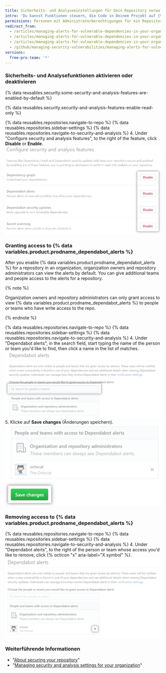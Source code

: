 ```yaml
---
title: Sicherheits- und Analyseeinstellungen für Dein Repository verwalten
intro: 'Du kannst Funktionen steuern, die Code in Deinem Projekt auf {% data variables.product.prodname_dotcom %} sichern und analysieren.'
permissions: Personen mit Administratorberechtigungen für ein Repository können Sicherheits- und Analyseeinstellungen für das Repository verwalten.
redirect_from:
  - /articles/managing-alerts-for-vulnerable-dependencies-in-your-organization-s-repositories/
  - /articles/managing-alerts-for-vulnerable-dependencies-in-your-organizations-repositories/
  - /articles/managing-alerts-for-vulnerable-dependencies-in-your-organization
  - /github/managing-security-vulnerabilities/managing-alerts-for-vulnerable-dependencies-in-your-organization
versions:
  free-pro-team: '*'
---
```


### Sicherheits- und Analysefunktionen aktivieren oder deaktivieren

{% data reusables.security.some-security-and-analysis-features-are-enabled-by-default %}

{% data reusables.security.security-and-analysis-features-enable-read-only %}

{% data reusables.repositories.navigate-to-repo %}
{% data reusables.repositories.sidebar-settings %}
{% data reusables.repositories.navigate-to-security-and-analysis %}
4. Under "Configure security and analysis features", to the right of the feature, click **Disable** or **Enable**. !["Enable" or "Disable" button for "Configure security and analysis" features](/assets/images/help/repository/security-and-analysis-disable-or-enable.png)

### Granting access to {% data variables.product.prodname_dependabot_alerts %}

After you enable {% data variables.product.prodname_dependabot_alerts %} for a repository in an organization, organization owners and repository administrators can view the alerts by default. You can give additional teams and people access to the alerts for a repository.

{% note %}

Organization owners and repository administrators can only grant access to view {% data variables.product.prodname_dependabot_alerts %} to people or teams who have write access to the repo.

{% endnote %}

{% data reusables.repositories.navigate-to-repo %}
{% data reusables.repositories.sidebar-settings %}
{% data reusables.repositories.navigate-to-security-and-analysis %}
4. Under "Dependabot alerts", in the search field, start typing the name of the person or team you'd like to find, then click a name in the list of matches. ![Search field for granting people or teams access to Dependabot alerts](/assets/images/help/repository/security-and-analysis-security-alerts-person-or-team-search.png)
5. Klicke auf **Save changes** (Änderungen speichern). !["Save changes" button for changes to Dependabot alert settings](/assets/images/help/repository/security-and-analysis-security-alerts-save-changes.png)

### Removing access to {% data variables.product.prodname_dependabot_alerts %}

{% data reusables.repositories.navigate-to-repo %}
{% data reusables.repositories.sidebar-settings %}
{% data reusables.repositories.navigate-to-security-and-analysis %}
4. Under "Dependabot alerts", to the right of the person or team whose access you'd like to remove, click {% octicon "x" aria-label="X symbol" %}. !["x" button to remove someone's access to Dependabot alerts for your repository](/assets/images/help/repository/security-and-analysis-security-alerts-username-x.png)

### Weiterführende Informationen

- "[About securing your repository](/github/administering-a-repository/about-securing-your-repository)"
- "[Managing security and analysis settings for your organization](/github/setting-up-and-managing-organizations-and-teams/managing-security-and-analysis-settings-for-your-organization)"
